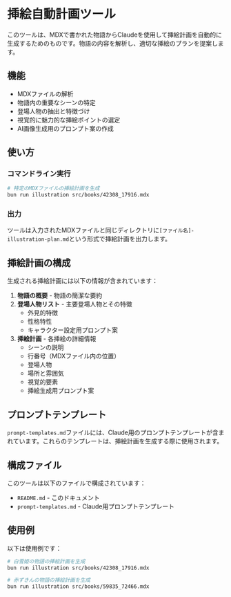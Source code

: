 # 挿絵自動計画ツール

このツールは、MDXで書かれた物語からClaudeを使用して挿絵計画を自動的に生成するためのものです。物語の内容を解析し、適切な挿絵のプランを提案します。

## 機能

- MDXファイルの解析
- 物語内の重要なシーンの特定
- 登場人物の抽出と特徴づけ
- 視覚的に魅力的な挿絵ポイントの選定
- AI画像生成用のプロンプト案の作成

## 使い方

### コマンドライン実行

```bash
# 特定のMDXファイルの挿絵計画を生成
bun run illustration src/books/42308_17916.mdx
```

### 出力

ツールは入力されたMDXファイルと同じディレクトリに`[ファイル名]-illustration-plan.md`という形式で挿絵計画を出力します。

## 挿絵計画の構成

生成される挿絵計画には以下の情報が含まれています：

1. **物語の概要** - 物語の簡潔な要約
2. **登場人物リスト** - 主要登場人物とその特徴
   - 外見的特徴
   - 性格特性
   - キャラクター設定用プロンプト案
3. **挿絵計画** - 各挿絵の詳細情報
   - シーンの説明
   - 行番号（MDXファイル内の位置）
   - 登場人物
   - 場所と雰囲気
   - 視覚的要素
   - 挿絵生成用プロンプト案

## プロンプトテンプレート

`prompt-templates.md`ファイルには、Claude用のプロンプトテンプレートが含まれています。これらのテンプレートは、挿絵計画を生成する際に使用されます。

## 構成ファイル

このツールは以下のファイルで構成されています：

- `README.md` - このドキュメント
- `prompt-templates.md` - Claude用プロンプトテンプレート

## 使用例

以下は使用例です：

```bash
# 白雪姫の物語の挿絵計画を生成
bun run illustration src/books/42308_17916.mdx

# 赤ずきんの物語の挿絵計画を生成
bun run illustration src/books/59835_72466.mdx
```